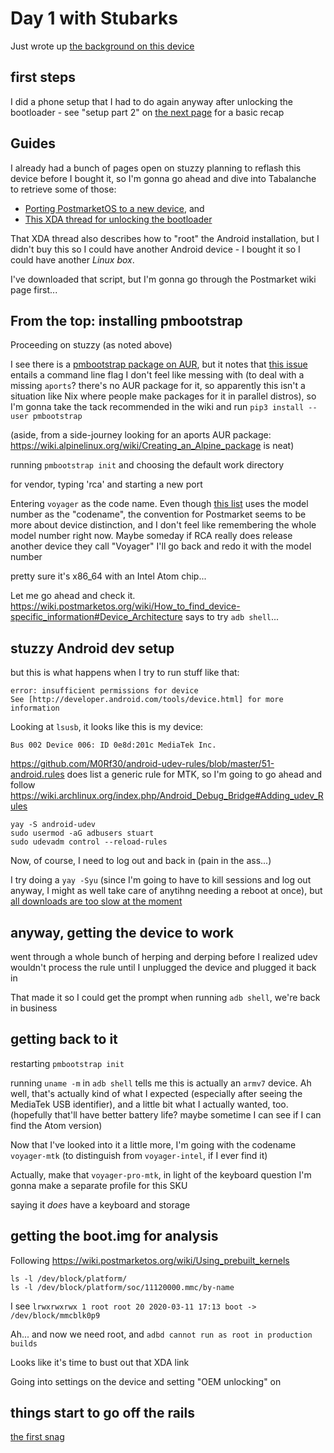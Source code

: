 # Day 1 with Stubarks

Just wrote up [the background on this device](030770d8-f787-4318-890c-a21e45e553cd.md)

## first steps

I did a phone setup that I had to do again anyway after unlocking the bootloader - see "setup part 2" on [the next page](c71d9572-1931-4d46-ab1c-7577c6c577f4.md) for a basic recap

## Guides

I already had a bunch of pages open on stuzzy planning to reflash this device before I bought it, so I'm gonna go ahead and dive into Tabalanche to retrieve some of those:

- [Porting PostmarketOS to a new device](https://wiki.postmarketos.org/wiki/Porting_to_a_new_device), and
- [This XDA thread for unlocking the bootloader](https://forum.xda-developers.com/general/general/guide-rca-voyager-rct6873w42-unlock-t3582973)

That XDA thread also describes how to "root" the Android installation, but I didn't buy this so I could have another Android device - I bought it so I could have another *Linux box*.

I've downloaded that script, but I'm gonna go through the Postmarket wiki page first...

## From the top: installing pmbootstrap

Proceeding on stuzzy (as noted above)

I see there is a [pmbootstrap package on AUR](https://aur.archlinux.org/packages/pmbootstrap/), but it notes that [this issue](https://github.com/postmarketOS/pmbootstrap/issues/383) entails a command line flag I don't feel like messing with (to deal with a missing `aports`? there's no AUR package for it, so apparently this isn't a situation like Nix where people make packages for it in parallel distros), so I'm gonna take the tack recommended in the wiki and run `pip3 install --user pmbootstrap`

(aside, from a side-journey looking for an aports AUR package: https://wiki.alpinelinux.org/wiki/Creating_an_Alpine_package is neat)

running `pmbootstrap init` and choosing the default work directory

for vendor, typing 'rca' and starting a new port

Entering `voyager` as the code name. Even though [this list](https://github.com/jaredrummler/AndroidDeviceNames/blob/master/json/manufacturers/RCA.json) uses the model number as the "codename", the convention for Postmarket seems to be more about device distinction, and I don't feel like remembering the whole model number right now. Maybe someday if RCA really does release another device they call "Voyager" I'll go back and redo it with the model number

pretty sure it's x86_64 with an Intel Atom chip...

Let me go ahead and check it. https://wiki.postmarketos.org/wiki/How_to_find_device-specific_information#Device_Architecture says to try `adb shell`...

## stuzzy Android dev setup

but this is what happens when I try to run stuff like that:

```
error: insufficient permissions for device
See [http://developer.android.com/tools/device.html] for more information
```

Looking at `lsusb`, it looks like this is my device:

```
Bus 002 Device 006: ID 0e8d:201c MediaTek Inc.
```

https://github.com/M0Rf30/android-udev-rules/blob/master/51-android.rules does list a generic rule for MTK, so I'm going to go ahead and follow https://wiki.archlinux.org/index.php/Android_Debug_Bridge#Adding_udev_Rules

```
yay -S android-udev
sudo usermod -aG adbusers stuart
sudo udevadm control --reload-rules
```

Now, of course, I need to log out and back in (pain in the ass...)

I try doing a `yay -Syu` (since I'm going to have to kill sessions and log out anyway, I might as well take care of anytihng needing a reboot at once), but [all downloads are too slow at the moment](ac8aa2a8-01de-44b6-ab42-08e9a5b19702.md)

## anyway, getting the device to work

went through a whole bunch of herping and derping before I realized udev wouldn't process the rule until I unplugged the device and plugged it back in

That made it so I could get the prompt when running `adb shell`, we're back in business

## getting back to it

restarting `pmbootstrap init`

running `uname -m` in `adb shell` tells me this is actually an `armv7` device. Ah well, that's actually kind of what I expected (especially after seeing the MediaTek USB identifier), and a little bit what I actually wanted, too. (hopefully that'll have better battery life? maybe sometime I can see if I can find the Atom version)

Now that I've looked into it a little more, I'm going with the codename `voyager-mtk` (to distinguish from `voyager-intel`, if I ever find it)

Actually, make that `voyager-pro-mtk`, in light of the keyboard question I'm gonna make a separate profile for this SKU

saying it *does* have a keyboard and storage

## getting the boot.img for analysis

Following https://wiki.postmarketos.org/wiki/Using_prebuilt_kernels

```
ls -l /dev/block/platform/
ls -l /dev/block/platform/soc/11120000.mmc/by-name
```

I see `lrwxrwxrwx 1 root root 20 2020-03-11 17:13 boot -> /dev/block/mmcblk0p9`

Ah... and now we need root, and `adbd cannot run as root in production builds`

Looks like it's time to bust out that XDA link

Going into settings on the device and setting "OEM unlocking" on

## things start to go off the rails

[the first snag](c71d9572-1931-4d46-ab1c-7577c6c577f4.md)
